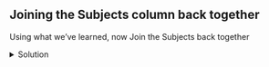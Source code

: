 ## Joining the Subjects column back together

Using what we’ve learned, now Join the Subjects back together

<details>
  <summary>
Solution
  </summary>

  <ol>
    <li>The subject words/headings were previously delimited with the pipe ( | ) character</li>
    <li>To join the split subject cells back to a single cell you need to:
      <ul>
        <li>Click the dropdown menu at the top of the Subjects column</li>
        <li>Choose ‘Edit cells->Join multi-valued cells’</li>
        <li>In the prompt type the ( | ) symbol and click ‘OK’</li>
      </ul>
    </li>
  </ol>
  
  </details>


